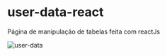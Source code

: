 # user-data-react

Página de manipulação de tabelas feita com reactJs

![user-data](https://user-images.githubusercontent.com/94466782/226432234-ad261495-a6e0-4aef-a9aa-986b1e19c0f9.png)
